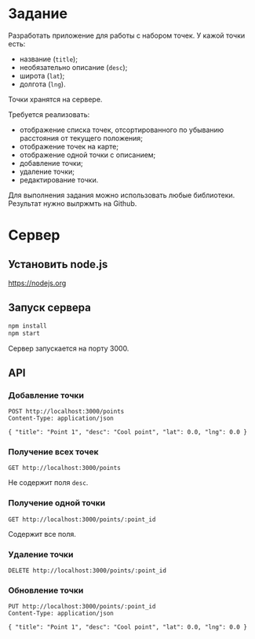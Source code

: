 # Задание

Разработать приложение для работы с набором точек. У кажой точки есть:

 - название (`title`);
 - необязательно описание (`desc`);
 - широта (`lat`);
 - долгота (`lng`).

 Точки хранятся на сервере.

 Требуется реализовать:

  - отображение списка точек, отсортированного по убыванию расстояния
    от текущего положения;
  - отображение точек на карте;
  - отображение одной точки с описанием;
  - добавление точки;
  - удаление точки;
  - редактирование точки.

Для выполнения задания можно использовать любые библиотеки.
Результат нужно вылржмть на Github.

# Сервер
## Установить node.js

https://nodejs.org

## Запуск сервера

```bash
npm install
npm start
```

Сервер запускается на порту 3000.

## API
### Добавление точки

```
POST http://localhost:3000/points
Content-Type: application/json

{ "title": "Point 1", "desc": "Cool point", "lat": 0.0, "lng": 0.0 }
```

### Получение всех точек

```
GET http://localhost:3000/points
```

Не содержит поля `desc`.

### Получение одной точки

```
GET http://localhost:3000/points/:point_id
```

Содержит все поля.

### Удаление точки

```
DELETE http://localhost:3000/points/:point_id
```

### Обновление точки

```
PUT http://localhost:3000/points/:point_id
Content-Type: application/json

{ "title": "Point 1", "desc": "Cool point", "lat": 0.0, "lng": 0.0 }
```
